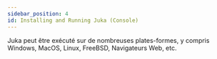 ```yaml
---
sidebar_position: 4
id: Installing and Running Juka (Console)
---
```


Juka peut être exécuté sur de nombreuses plates-formes, y compris Windows, MacOS, Linux, FreeBSD, Navigateurs Web, etc.